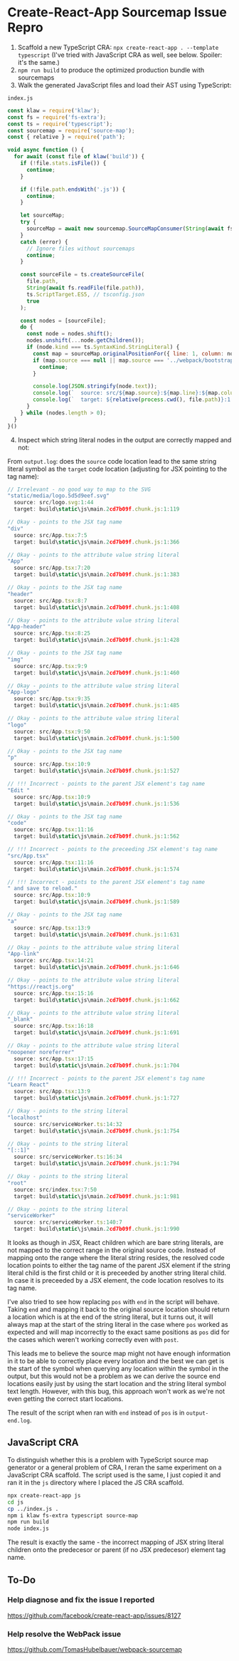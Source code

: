 # Create-React-App Sourcemap Issue Repro

1. Scaffold a new TypeScript CRA: `npx create-react-app . --template typescript`
   (I've tried with JavaScript CRA as well, see below. Spoiler: it's the same.)
2. `npm run build` to produce the optimized production bundle with sourcemaps
3. Walk the generated JavaScript files and load their AST using TypeScript:

`index.js`
```js
const klaw = require('klaw');
const fs = require('fs-extra');
const ts = require('typescript');
const sourcemap = require('source-map');
const { relative } = require('path');

void async function () {
  for await (const file of klaw('build')) {
    if (!file.stats.isFile()) {
      continue;
    }

    if (!file.path.endsWith('.js')) {
      continue;
    }

    let sourceMap;
    try {
      sourceMap = await new sourcemap.SourceMapConsumer(String(await fs.readFile(file.path + '.map')));
    }
    catch (error) {
      // Ignore files without sourcemaps
      continue;
    }

    const sourceFile = ts.createSourceFile(
      file.path,
      String(await fs.readFile(file.path)),
      ts.ScriptTarget.ES5, // tsconfig.json
      true
    );

    const nodes = [sourceFile];
    do {
      const node = nodes.shift();
      nodes.unshift(...node.getChildren());
      if (node.kind === ts.SyntaxKind.StringLiteral) {
        const map = sourceMap.originalPositionFor({ line: 1, column: node.pos });
        if (map.source === null || map.source === '../webpack/bootstrap') {
          continue;
        }

        console.log(JSON.stringify(node.text));
        console.log(`  source: src/${map.source}:${map.line}:${map.column + 1}`);
        console.log(`  target: ${relative(process.cwd(), file.path)}:1:${node.pos + 1}`);
      }
    } while (nodes.length > 0);
  }
}()
```

4. Inspect which string literal nodes in the output are correctly mapped and not:

From `output.log`: does the `source` code location lead to the same string
literal symbol as the `target` code location (adjusting for JSX pointing to the
tag name):

```js
// Irrelevant - no good way to map to the SVG
"static/media/logo.5d5d9eef.svg"
  source: src/logo.svg:1:44
  target: build\static\js\main.2cd7b09f.chunk.js:1:119

// Okay - points to the JSX tag name
"div"
  source: src/App.tsx:7:5
  target: build\static\js\main.2cd7b09f.chunk.js:1:366

// Okay - points to the attribute value string literal
"App"
  source: src/App.tsx:7:20
  target: build\static\js\main.2cd7b09f.chunk.js:1:383

// Okay - points to the JSX tag name
"header"
  source: src/App.tsx:8:7
  target: build\static\js\main.2cd7b09f.chunk.js:1:408

// Okay - points to the attribute value string literal
"App-header"
  source: src/App.tsx:8:25
  target: build\static\js\main.2cd7b09f.chunk.js:1:428

// Okay - points to the JSX tag name
"img"
  source: src/App.tsx:9:9
  target: build\static\js\main.2cd7b09f.chunk.js:1:460

// Okay - points to the attribute value string literal
"App-logo"
  source: src/App.tsx:9:35
  target: build\static\js\main.2cd7b09f.chunk.js:1:485

// Okay - points to the attribute value string literal
"logo"
  source: src/App.tsx:9:50
  target: build\static\js\main.2cd7b09f.chunk.js:1:500

// Okay - points to the JSX tag name
"p"
  source: src/App.tsx:10:9
  target: build\static\js\main.2cd7b09f.chunk.js:1:527

// !!! Incorrect - points to the parent JSX element's tag name
"Edit "
  source: src/App.tsx:10:9
  target: build\static\js\main.2cd7b09f.chunk.js:1:536

// Okay - points to the JSX tag name
"code"
  source: src/App.tsx:11:16
  target: build\static\js\main.2cd7b09f.chunk.js:1:562

// !!! Incorrect - points to the preceeding JSX element's tag name
"src/App.tsx"
  source: src/App.tsx:11:16
  target: build\static\js\main.2cd7b09f.chunk.js:1:574

// !!! Incorrect - points to the parent JSX element's tag name
" and save to reload."
  source: src/App.tsx:10:9
  target: build\static\js\main.2cd7b09f.chunk.js:1:589

// Okay - points to the JSX tag name
"a"
  source: src/App.tsx:13:9
  target: build\static\js\main.2cd7b09f.chunk.js:1:631

// Okay - points to the attribute value string literal
"App-link"
  source: src/App.tsx:14:21
  target: build\static\js\main.2cd7b09f.chunk.js:1:646

// Okay - points to the attribute value string literal
"https://reactjs.org"
  source: src/App.tsx:15:16
  target: build\static\js\main.2cd7b09f.chunk.js:1:662

// Okay - points to the attribute value string literal
"_blank"
  source: src/App.tsx:16:18
  target: build\static\js\main.2cd7b09f.chunk.js:1:691

// Okay - points to the attribute value string literal
"noopener noreferrer"
  source: src/App.tsx:17:15
  target: build\static\js\main.2cd7b09f.chunk.js:1:704

// !!! Incorrect - points to the parent JSX element's tag name
"Learn React"
  source: src/App.tsx:13:9
  target: build\static\js\main.2cd7b09f.chunk.js:1:727

// Okay - points to the string literal
"localhost"
  source: src/serviceWorker.ts:14:32
  target: build\static\js\main.2cd7b09f.chunk.js:1:754

// Okay - points to the string literal
"[::1]"
  source: src/serviceWorker.ts:16:34
  target: build\static\js\main.2cd7b09f.chunk.js:1:794

// Okay - points to the string literal
"root"
  source: src/index.tsx:7:50
  target: build\static\js\main.2cd7b09f.chunk.js:1:981

// Okay - points to the string literal
"serviceWorker"
  source: src/serviceWorker.ts:140:7
  target: build\static\js\main.2cd7b09f.chunk.js:1:990
```

It looks as though in JSX, React children which are bare string literals, are
not mapped to the correct range in the original source code. Instead of mapping
onto the range where the literal string resides, the resolved code location
points to either the tag name of the parent JSX element if the string literal
child is the first child or it is preceeded by another string literal child. In
case it is preceeded by a JSX element, the code location resolves to its tag
name.

I've also tried to see how replacing `pos` with `end` in the script will behave.
Taking `end` and mapping it back to the original source location should return a
location which is at the end of the string literal, but it turns out, it will
always map at the start of the string literal in the case where `pos` worked as
expected and will map incorrectly to the exact same positions as `pos` did for
the cases which weren't working correctly even with `post`.

This leads me to believe the source map might not have enough information in it
to be able to correctly place every location and the best we can get is the
start of the symbol when querying any location within the symbol in the output,
but this would not be a problem as we can derive the source end locations easily
just by using the start location and the string literal symbol text length.
However, with this bug, this approach won't work as we're not even getting the
correct start locations.

The result of the script when ran with `end` instead of `pos` is in
`output-end.log`.

## JavaScript CRA

To distinguish whether this is a problem with TypeScript source map generator or
a general problem of CRA, I reran the same experiment on a JavaScript CRA
scaffold. The script used is the same, I just copied it and ran it in the `js`
directory where I placed the JS CRA scaffold.

```sh
npx create-react-app js
cd js
cp ../index.js .
npm i klaw fs-extra typescript source-map
npm run build
node index.js
```

The result is exactly the same - the incorrect mapping of JSX string literal
children onto the predecesor or parent (if no JSX predecesor) element tag name.

## To-Do

### Help diagnose and fix the issue I reported

https://github.com/facebook/create-react-app/issues/8127

### Help resolve the WebPack issue

https://github.com/TomasHubelbauer/webpack-sourcemap
